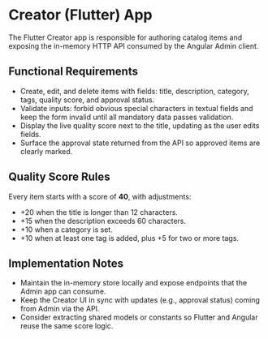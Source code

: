 # Creator (Flutter) App

The Flutter Creator app is responsible for authoring catalog items and exposing the in-memory HTTP API consumed by the Angular Admin client.

## Functional Requirements
- Create, edit, and delete items with fields: title, description, category, tags, quality score, and approval status.
- Validate inputs: forbid obvious special characters in textual fields and keep the form invalid until all mandatory data passes validation.
- Display the live quality score next to the title, updating as the user edits fields.
- Surface the approval state returned from the API so approved items are clearly marked.

## Quality Score Rules
Every item starts with a score of **40**, with adjustments:
- +20 when the title is longer than 12 characters.
- +15 when the description exceeds 60 characters.
- +10 when a category is set.
- +10 when at least one tag is added, plus +5 for two or more tags.

## Implementation Notes
- Maintain the in-memory store locally and expose endpoints that the Admin app can consume.
- Keep the Creator UI in sync with updates (e.g., approval status) coming from Admin via the API.
- Consider extracting shared models or constants so Flutter and Angular reuse the same score logic.
